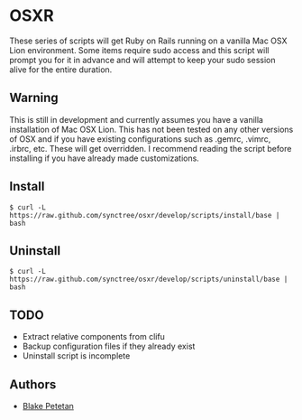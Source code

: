 # OSXR 

These series of scripts will get Ruby on Rails running on a vanilla Mac OSX Lion environment. Some items require sudo access and this script will prompt you for it in advance and will attempt to keep your sudo session alive for the entire duration.

## Warning

This is still in development and currently assumes you have a vanilla installation of Mac OSX Lion. This has not been tested on any other versions of OSX and if you have existing configurations such as .gemrc, .vimrc, .irbrc, etc. These will get overridden. I recommend reading the script before installing if you have already made customizations.

## Install

    $ curl -L https://raw.github.com/synctree/osxr/develop/scripts/install/base | bash

## Uninstall 

    $ curl -L https://raw.github.com/synctree/osxr/develop/scripts/uninstall/base | bash

## TODO
  
  * Extract relative components from clifu
  * Backup configuration files if they already exist
  * Uninstall script is incomplete

## Authors

  * [Blake Petetan](https://github.com/petetan)